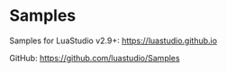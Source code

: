 # Samples

Samples for LuaStudio v2.9+:
https://luastudio.github.io

GitHub:
https://github.com/luastudio/Samples